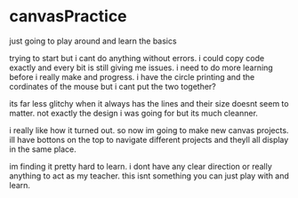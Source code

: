 # canvasPractice
just going to play around and learn the basics

trying to start but i cant do anything without errors. i could copy code exactly and every bit is still giving me issues. i need to do more learning before i really make and progress.
i have the circle printing and the cordinates of the mouse but i cant put the two together?

its far less glitchy when it always has the lines and their size doesnt seem to matter. not exactly the design i was going for but its much cleanner.

i really like how it turned out. so now im going to make new canvas projects. ill have bottons on the top to navigate different projects and theyll all display in the same place.

im finding it pretty hard to learn. i dont have any clear direction or really anything to act as my teacher. this isnt something you can just play with and learn.